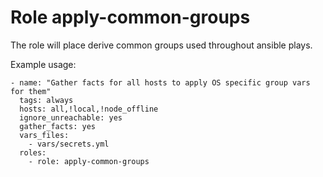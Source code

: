 
# Role apply-common-groups

The role will place derive common groups used throughout ansible plays.

Example usage:
```shell
- name: "Gather facts for all hosts to apply OS specific group vars for them"
  tags: always
  hosts: all,!local,!node_offline
  ignore_unreachable: yes
  gather_facts: yes
  vars_files:
    - vars/secrets.yml
  roles:
    - role: apply-common-groups

```

